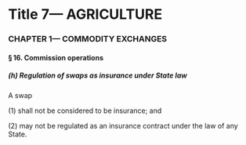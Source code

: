 
# Title 7— AGRICULTURE
### CHAPTER 1— COMMODITY EXCHANGES
#### § 16. Commission operations
##### (h) Regulation of swaps as insurance under State law

A swap

(1) shall not be considered to be insurance; and

(2) may not be regulated as an insurance contract under the law of any State.
